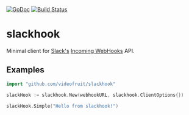 [![GoDoc](https://godoc.org/github.com/videofruit/slackhook?status.png)](https://godoc.org/github.com/videofruit/slackhook)
[![Build Status](https://travis-ci.org/videofruit/slackhook.svg?branch=master)](https://travis-ci.org/videofruit/slackhook)

# slackhook

Minimal client for [Slack's](https://slack.com/) [Incoming
WebHooks](https://api.slack.com/incoming-webhooks) API.

## Examples

```go
import "github.com/videofruit/slackhook"

slackHook := slackhook.New(webhookURL, slackhook.ClientOptions{})

slackHook.Simple("Hello from slackhook!")
```
